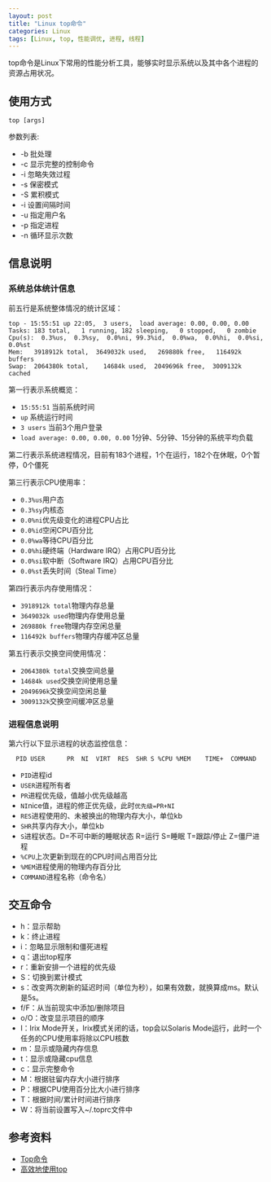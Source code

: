 ```yaml
---
layout: post
title: "Linux top命令"
categories: Linux
tags: [Linux, top, 性能调优, 进程, 线程]
---
```


top命令是Linux下常用的性能分析工具，能够实时显示系统以及其中各个进程的资源占用状况。

## 使用方式

``` shell
top [args]
```

参数列表:

* -b 批处理
* -c 显示完整的控制命令
* -i 忽略失效过程
* -s 保密模式
* -S 累积模式
* -i <time> 设置间隔时间
* -u <user> 指定用户名
* -p <pid> 指定进程
* -n <count> 循环显示次数



## 信息说明

### 系统总体统计信息

前五行是系统整体情况的统计区域：

``` shell
top - 15:55:51 up 22:05,  3 users,  load average: 0.00, 0.00, 0.00
Tasks: 183 total,   1 running, 182 sleeping,   0 stopped,   0 zombie
Cpu(s):  0.3%us,  0.3%sy,  0.0%ni, 99.3%id,  0.0%wa,  0.0%hi,  0.0%si,  0.0%st
Mem:   3918912k total,  3649032k used,   269880k free,   116492k buffers
Swap:  2064380k total,    14684k used,  2049696k free,  3009132k cached
```

第一行表示系统概览：

* `15:55:51` 当前系统时间
* `up` 系统运行时间
* `3 users` 当前3个用户登录
* `load average: 0.00, 0.00, 0.00` 1分钟、5分钟、15分钟的系统平均负载

第二行表示系统进程情况，目前有183个进程，1个在运行，182个在休眠，0个暂停，0个僵死

第三行表示CPU使用率：

* `0.3%us`用户态
* `0.3%sy`内核态
* `0.0%ni`优先级变化的进程CPU占比
* `0.0%id`空闲CPU百分比
* `0.0%wa`等待CPU百分比
* `0.0%hi`硬终端（Hardware IRQ）占用CPU百分比
* `0.0%si`软中断（Software IRQ）占用CPU百分比
* `0.0%st`丢失时间（Steal Time）

第四行表示内存使用情况：

* `3918912k total`物理内存总量
* `3649032k used`物理内存使用总量
* `269880k free`物理内存空闲总量
* `116492k buffers`物理内存缓冲区总量

第五行表示交换空间使用情况：

* `2064380k total`交换空间总量
* `14684k used`交换空间使用总量
* `2049696k`交换空间空闲总量
* `3009132k`交换空间缓冲区总量



### 进程信息说明

第六行以下显示进程的状态监控信息：

``` shell
  PID USER      PR  NI  VIRT  RES  SHR S %CPU %MEM    TIME+  COMMAND
```

* `PID`进程id
* `USER`进程所有者
* `PR`进程优先级，值越小优先级越高
* `NI`nice值，进程的修正优先级，此时`优先级=PR+NI`
* `RES`进程使用的、未被换出的物理内存大小，单位kb
* `SHR`共享内存大小，单位kb
* `S`进程状态。D=不可中断的睡眠状态 R=运行 S=睡眠 T=跟踪/停止 Z=僵尸进程
* `%CPU`上次更新到现在的CPU时间占用百分比
* `%MEM`进程使用的物理内存百分比
* `COMMAND`进程名称（命令名）



## 交互命令

* h：显示帮助
* k：终止进程
* i：忽略显示限制和僵死进程
* q：退出top程序
* r：重新安排一个进程的优先级
* S：切换到累计模式
* s：改变两次刷新的延迟时间（单位为秒），如果有效数，就换算成ms。默认是5s。
* f/F：从当前现实中添加/删除项目
* o/O：改变显示项目的顺序
* I：Irix Mode开关，Irix模式关闭的话，top会以Solaris Mode运行，此时一个任务的CPU使用率将除以CPU核数
* m：显示或隐藏内存信息
* t：显示或隐藏cpu信息
* c：显示完整命令
* M：根据驻留内存大小进行排序
* P：根据CPU使用百分比大小进行排序
* T：根据时间/累计时间进行排序
* W：将当前设置写入~/.toprc文件中

## 参考资料

* [Top命令](http://www.cnblogs.com/peida/archive/2012/12/24/2831353.html)
* [高效地使用top](http://www.oschina.net/translate/using-top-more-efficiently)